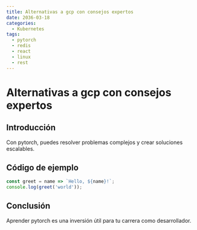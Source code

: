 ```yaml
---
title: Alternativas a gcp con consejos expertos
date: 2036-03-18
categories:
  - Kubernetes
tags:
  - pytorch
  - redis
  - react
  - linux
  - rest
---
```


# Alternativas a gcp con consejos expertos

## Introducción

Con pytorch, puedes resolver problemas complejos y crear soluciones escalables.

## Código de ejemplo

```javascript
const greet = name => `Hello, ${name}!`;
console.log(greet('world'));
```

## Conclusión

Aprender pytorch es una inversión útil para tu carrera como desarrollador.